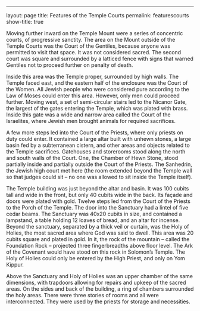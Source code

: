---
layout: page
title: Features of the Temple Courts
permalink: featurescourts
show-title: true

Moving further inward on the Temple Mount were a series of concentric courts, of progressive sanctity. The area on the Mount outside of the Temple Courts was the Court of the Gentiles, because anyone was permitted to visit that space. It was not considered sacred. The second court was square and surrounded by a latticed fence with signs that warned Gentiles not to proceed further on penalty of death.

Inside this area was the Temple proper, surrounded by high walls. The Temple faced east, and the eastern half of the enclosure was the Court of the Women. All Jewish people who were considered pure according to the Law of Moses could enter this area. However, only men could proceed further. Moving west, a set of semi-circular stairs led to the Nicanor Gate, the largest of the gates entering the Temple, which was plated with brass. Inside this gate was a wide and narrow area called the Court of the Israelites, where Jewish men brought animals for required sacrifices. 

A few more steps led into the Court of the Priests, where only priests on duty could enter. It contained a large altar built with unhewn stones, a large basin fed by a subterranean cistern, and other areas and objects related to the Temple sacrifices. Gatehouses and storerooms stood along the north and south walls of the Court. One, the Chamber of Hewn Stone, stood partially inside and partially outside the Court of the Priests. The Sanhedrin, the Jewish high court met here (the room extended beyond the Temple wall so that judges could sit – no one was allowed to sit inside the Temple itself).

The Temple building was just beyond the altar and basin. It was 100 cubits tall and wide in the front, but only 40 cubits wide in the back. Its façade and doors were plated with gold. Twelve steps led from the Court of the Priests to the Porch of the Temple. The door into the Sanctuary had a lintel of five cedar beams. The Sanctuary was 40x20 cubits in size, and contained a lampstand, a table holding 12 loaves of bread, and an altar for incense. Beyond the sanctuary, separated by a thick veil or curtain, was the Holy of Holies, the most sacred area where God was said to dwell. This area was 20 cubits square and plated in gold. In it, the rock of the mountain – called the Foundation Rock – projected three fingerbreadths above floor level. The Ark of the Covenant would have stood on this rock in Solomon’s Temple. The Holy of Holies could only be entered by the High Priest, and only on Yom Kippur. 

Above the Sanctuary and Holy of Holies was an upper chamber of the same dimensions, with trapdoors allowing for repairs and upkeep of the sacred areas. On the sides and back of the building, a ring of chambers surrounded the holy areas. There were three stories of rooms and all were interconnected. They were used by the priests for storage and necessities.
